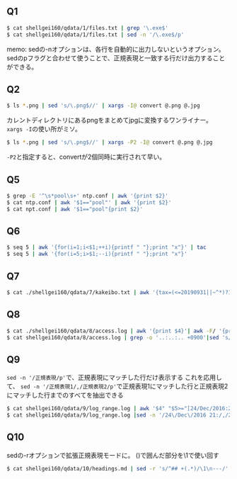 ## Q1

```bash
$ cat shellgei160/qdata/1/files.txt | grep '\.exe$'
$ cat shellgei160/qdata/1/files.txt | sed -n '/\.exe$/p'
```

memo:
sedの-nオプションは、各行を自動的に出力しないというオプション。
sedのpフラグと合わせて使うことで、正規表現と一致する行だけ出力することができる。

## Q2

```bash
$ ls *.png | sed 's/\.png$//' | xargs -I@ convert @.png @.jpg
```

カレントディレクトリにあるpngをまとめてjpgに変換するワンライナー。
`xargs -I`の使い所がミソ。

```bash
$ ls *.png | sed 's/\.png$//' | xargs -P2 -I@ convert @.png @.jpg
```

`-P2`と指定すると、convertが2個同時に実行されて早い。

## Q5

```bash
$ grep -E '^\s*pool\s+' ntp.conf | awk '{print $2}'
$ cat ntp.conf | awk '$1=="pool"' | awk '{print $2}'
$ cat npt.conf | awk '$1=="pool"{print $2}'
```

## Q6

```bash
$ seq 5 | awk '{for(i=1;i<$1;++i){printf " "};print "x"}' | tac
$ seq 5 | awk '{for(i=5;i>$1;--i){printf " "};print "x"}'
```

## Q7

```bash
$ cat ./shellgei160/qdata/7/kakeibo.txt | awk '{tax=(<=20190931||~^*)?1.08:1.10; print , tax}' | awk '{print int(*)}' | awk '{s+=}END{print s}'
```

## Q8

```bash
$ cat ./shellgei160/qdata/8/access.log | awk '{print $4}'| awk -F/ '{print $3}'|awk -F: '{if($2<=11){a++}else{b++}}END{print "午前 " a; print "午後 " b;}'
$ cat shellgei160/qdata/8/access.log | grep -o '..:..:.. +0900'|sed 's/:.*//'|awk '{print $1<"12" ? "午前" : "午後"}'|sort|uniq -c 
```

## Q9

`sed -n '/正規表現/p'`で、正規表現にマッチした行だけ表示する
これを応用して、
`sed -n '/正規表現1/,/正規表現2/p'`で正規表現1にマッチした行と正規表現2にマッチした行までのすべてを抽出できる

```bash
$ cat shellgei160/qdata/9/log_range.log | awk '$4" "$5>="[24/Dec/2016:21:00:00]" && $4" "$5<"[25/Dec/2016 03:59:60]"' 
$ cat shellgei160/qdata/9/log_range.log |sed -n '/24\/Dec\/2016 21:/,/25\/Dec\/2016 03:/p' 
```

## Q10

sedの-rオプションで拡張正規表現モードに。
()で囲んだ部分を\1で使い回す

```bash
$ cat shellgei160/qdata/10/headings.md | sed -r 's/^## +(.*)/\1\n---/' | sed -r 's/^# +(.*)/\1\n===/'
```
